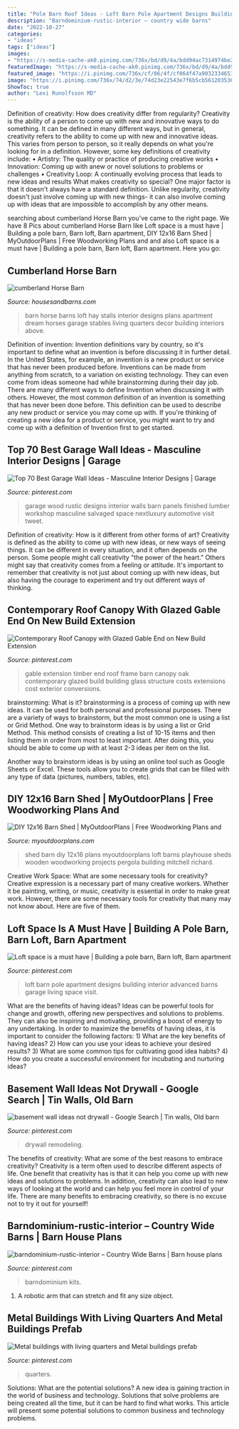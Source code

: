 ```yaml
---
title: "Pole Barn Roof Ideas - Loft Barn Pole Apartment Designs Building Interior Advanced Barns Garage Living Space Visit"
description: "Barndominium-rustic-interior – country wide barns"
date: "2022-10-27"
categories:
- "ideas"
tags: ["ideas"]
images:
- "https://s-media-cache-ak0.pinimg.com/736x/bd/d9/4a/bdd94ac7314974be2ed59c15d90840d7.jpg"
featuredImage: "https://s-media-cache-ak0.pinimg.com/736x/bd/d9/4a/bdd94ac7314974be2ed59c15d90840d7.jpg"
featured_image: "https://i.pinimg.com/736x/cf/06/4f/cf064f47a9032334653db4e8b4b2a548.jpg"
image: "https://i.pinimg.com/736x/74/d2/3e/74d23e22543e7f6b5cb56120353624aa--loft-spaces-barn.jpg"
ShowToc: true
author: "Lexi Runolfsson MD"
---
```



Definition of creativity: How does creativity differ from regularity?
Creativity is the ability of a person to come up with new and innovative ways to do something. It can be defined in many different ways, but in general, creativity refers to the ability to come up with new and innovative ideas. This varies from person to person, so it really depends on what you're looking for in a definition. However, some key definitions of creativity include: • Artistry: The quality or practice of producing creative works • Innovation: Coming up with anew or novel solutions to problems or challenges • Creativity Loop: A continually evolving process that leads to new ideas and results 
What makes creativity so special? One major factor is that it doesn't always have a standard definition. Unlike regularity, creativity doesn't just involve coming up with new things- it can also involve coming up with ideas that are impossible to accomplish by any other means.

	

		
searching about cumberland Horse Barn you've came to the right page. We have 8 Pics about cumberland Horse Barn like Loft space is a must have | Building a pole barn, Barn loft, Barn apartment, DIY 12x16 Barn Shed | MyOutdoorPlans | Free Woodworking Plans and and also Loft space is a must have | Building a pole barn, Barn loft, Barn apartment. Here you go:
		
    
## Cumberland Horse Barn

<img loading=lazy src="https://www.housesandbarns.com/wp-content/uploads/2016/01/Horse-barn-interior.jpg" onerror="this.onerror=null;this.src='https://tse2.mm.bing.net/th?id=OIP.FSdEK3QQKfFPoPn122QzowHaLI&amp;pid=15.1';" alt="cumberland Horse Barn">

_Source: housesandbarns.com_

>barn horse barns loft hay stalls interior designs plans apartment dream horses garage stables living quarters decor building interiors above. 

	

Definition of invention:
Invention definitions vary by country, so it's important to define what an invention is before discussing it in further detail. In the United States, for example, an invention is a new product or service that has never been produced before. Inventions can be made from anything from scratch, to a variation on existing technology. They can even come from ideas someone had while brainstorming during their day job.
There are many different ways to define Invention when discussing it with others. However, the most common definition of an invention is something that has never been done before. This definition can be used to describe any new product or service you may come up with. If you're thinking of creating a new idea for a product or service, you might want to try and come up with a definition of Invention first to get started.

    
## Top 70 Best Garage Wall Ideas - Masculine Interior Designs | Garage

<img loading=lazy src="https://i.pinimg.com/736x/59/28/aa/5928aaba8b582f1988f0af98ec5b5ae5.jpg" onerror="this.onerror=null;this.src='https://tse4.mm.bing.net/th?id=OIP.3EdCvao5xso69dPeqJ8XTQHaHa&amp;pid=15.1';" alt="Top 70 Best Garage Wall Ideas - Masculine Interior Designs | Garage">

_Source: pinterest.com_

>garage wood rustic designs interior walls barn panels finished lumber workshop masculine salvaged space nextluxury automotive visit tweet. 

	

Definition of creativity: How is it different from other forms of art?
Creativity is defined as the ability to come up with new ideas, or new ways of seeing things. It can be different in every situation, and it often depends on the person. Some people might call creativity "the power of the heart." Others might say that creativity comes from a feeling or attitude. It's important to remember that creativity is not just about coming up with new ideas, but also having the courage to experiment and try out different ways of thinking.

    
## Contemporary Roof Canopy With Glazed Gable End On New Build Extension

<img loading=lazy src="https://s-media-cache-ak0.pinimg.com/736x/bd/d9/4a/bdd94ac7314974be2ed59c15d90840d7.jpg" onerror="this.onerror=null;this.src='https://tse2.mm.bing.net/th?id=OIP.YrGJ2COeqIdXtXPtLvR6cwHaJQ&amp;pid=15.1';" alt="Contemporary Roof Canopy with Glazed Gable End on New Build Extension">

_Source: pinterest.com_

>gable extension timber end roof frame barn canopy oak contemporary glazed build building glass structure costs extensions cost exterior conversions. 

	

brainstorming: What is it?
brainstorming is a process of coming up with new ideas. It can be used for both personal and professional purposes. There are a variety of ways to brainstorm, but the most common one is using a list or Grid Method.
One way to brainstorm ideas is by using a list or Grid Method. This method consists of creating a list of 10-15 items and then listing them in order from most to least important. After doing this, you should be able to come up with at least 2-3 ideas per item on the list.

Another way to brainstorm ideas is by using an online tool such as Google Sheets or Excel. These tools allow you to create grids that can be filled with any type of data (pictures, numbers, tables, etc).

    
## DIY 12x16 Barn Shed | MyOutdoorPlans | Free Woodworking Plans And

<img loading=lazy src="http://myoutdoorplans.com/wp-content/uploads/2016/06/Barn-shed-loft.jpg" onerror="this.onerror=null;this.src='https://tse1.mm.bing.net/th?id=OIP.PyaDhW-12w7ymMsRqdNQywHaE8&amp;pid=15.1';" alt="DIY 12x16 Barn Shed | MyOutdoorPlans | Free Woodworking Plans and">

_Source: myoutdoorplans.com_

>shed barn diy 12x16 plans myoutdoorplans loft barns playhouse sheds wooden woodworking projects pergola building mitchell richard. 

	

Creative Work Space: What are some necessary tools for creativity?
Creative expression is a necessary part of many creative workers. Whether it be painting, writing, or music, creativity is essential in order to make great work. However, there are some necessary tools for creativity that many may not know about. Here are five of them.

    
## Loft Space Is A Must Have | Building A Pole Barn, Barn Loft, Barn Apartment

<img loading=lazy src="https://i.pinimg.com/736x/74/d2/3e/74d23e22543e7f6b5cb56120353624aa--loft-spaces-barn.jpg" onerror="this.onerror=null;this.src='https://tse2.mm.bing.net/th?id=OIP.Zv5PJS3aGJ5IbfVYzXFCGgHaFj&amp;pid=15.1';" alt="Loft space is a must have | Building a pole barn, Barn loft, Barn apartment">

_Source: pinterest.com_

>loft barn pole apartment designs building interior advanced barns garage living space visit. 

	

What are the benefits of having ideas?
Ideas can be powerful tools for change and growth, offering new perspectives and solutions to problems. They can also be inspiring and motivating, providing a boost of energy to any undertaking. In order to maximize the benefits of having ideas, it is important to consider the following factors: 1) What are the key benefits of having ideas? 2) How can you use your ideas to achieve your desired results? 3) What are some common tips for cultivating good idea habits? 4) How do you create a successful environment for incubating and nurturing ideas?

    
## Basement Wall Ideas Not Drywall - Google Search | Tin Walls, Old Barn

<img loading=lazy src="https://i.pinimg.com/736x/09/6f/df/096fdffe08cea3edaa853c6a1df80f75.jpg" onerror="this.onerror=null;this.src='https://tse3.mm.bing.net/th?id=OIP.hcGW6QNhiSp1CUZZLJkR6AHaJ3&amp;pid=15.1';" alt="basement wall ideas not drywall - Google Search | Tin walls, Old barn">

_Source: pinterest.com_

>drywall remodeling. 

	

The benefits of creativity: What are some of the best reasons to embrace creativity?
Creativity is a term often used to describe different aspects of life. One benefit that creativity has is that it can help you come up with new ideas and solutions to problems. In addition, creativity can also lead to new ways of looking at the world and can help you feel more in control of your life. There are many benefits to embracing creativity, so there is no excuse not to try it out for yourself!

    
## Barndominium-rustic-interior – Country Wide Barns | Barn House Plans

<img loading=lazy src="https://i.pinimg.com/736x/db/9d/81/db9d8104b283afd6e5a12e07fb2547eb.jpg" onerror="this.onerror=null;this.src='https://tse1.mm.bing.net/th?id=OIP.YSpm9BTnxvabujZW2-gktQHaGU&amp;pid=15.1';" alt="barndominium-rustic-interior – Country Wide Barns | Barn house plans">

_Source: pinterest.com_

>barndominium kits. 

	

1. A robotic arm that can stretch and fit any size object.

    
## Metal Buildings With Living Quarters And Metal Buildings Prefab

<img loading=lazy src="https://i.pinimg.com/736x/cf/06/4f/cf064f47a9032334653db4e8b4b2a548.jpg" onerror="this.onerror=null;this.src='https://tse4.mm.bing.net/th?id=OIP.xf9gq7k3hSLt2Lc_DiCXPgHaFt&amp;pid=15.1';" alt="Metal buildings with living quarters and Metal buildings prefab">

_Source: pinterest.com_

>quarters. 

	

Solutions: What are the potential solutions?
A new idea is gaining traction in the world of business and technology. Solutions that solve problems are being created all the time, but it can be hard to find what works. This article will present some potential solutions to common business and technology problems.

